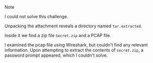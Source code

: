 > [!NOTE]
> I could not solve this challenge.

Unpacking the attachment reveals a directory named `tar.extracted`.

Inside it we find a zip file `Secret.zip` and a PCAP file.

I examined the pcap file using Wireshark, but couldn't find any relevant information. Upon attempting to extract the contents of `secret.zip`, a password prompt appeared, which I couldn't solve.
